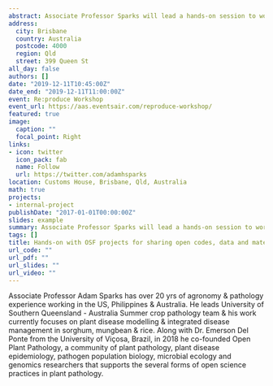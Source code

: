 ```yaml
---
abstract: Associate Professor Sparks will lead a hands-on session to work through creating an OSF project to share your codes and data.
address:
  city: Brisbane
  country: Australia
  postcode: 4000
  region: Qld
  street: 399 Queen St
all_day: false
authors: []
date: "2019-12-11T10:45:00Z"
date_end: "2019-12-11T11:00:00Z"
event: Re:produce Workshop
event_url: https://aas.eventsair.com/reproduce-workshop/
featured: true
image:
  caption: ""
  focal_point: Right
links:
- icon: twitter
  icon_pack: fab
  name: Follow
  url: https://twitter.com/adamhsparks
location: Customs House, Brisbane, Qld, Australia
math: true
projects:
- internal-project
publishDate: "2017-01-01T00:00:00Z"
slides: example
summary: Associate Professor Sparks will lead a hands-on session to work through creating an OSF project to share your codes, data and materials.
tags: []
title: Hands-on with OSF projects for sharing open codes, data and materials
url_code: ""
url_pdf: ""
url_slides: ""
url_video: ""
---
```


Associate Professor Adam Sparks has over 20 yrs of agronomy & pathology experience working in the US, Philippines & Australia. He leads University of Southern Queensland - Australia Summer crop pathology team & his work currently focuses on plant disease modelling & integrated disease management in sorghum, mungbean & rice. Along with Dr. Emerson Del Ponte from the University of Viçosa, Brazil, in 2018 he co-founded Open Plant Pathology, a community of plant pathology, plant disease epidemiology, pathogen population biology, microbial ecology and genomics researchers that supports the several forms of open science practices in plant pathology.

